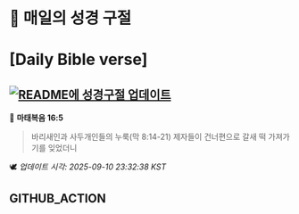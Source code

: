 # 🙏 매일의 성경 구절
# [Daily Bible verse]
## [![README에 성경구절 업데이트](https://github.com/DONGSUKA/first_test/actions/workflows/update-readme-bible.yml/badge.svg)](https://github.com/DONGSUKA/first_test/actions/workflows/update-readme-bible.yml)
<!-- START_BIBLE_VERSE -->
📖 **마태복음 16:5**
> 바리새인과 사두개인들의 누룩(막 8:14-21) 제자들이 건너편으로 갈새 떡 가져가기를 잊었더니

🕊️ _업데이트 시각: 2025-09-10 23:32:38 KST_
  <!-- END_BIBLE_VERSE -->
## GITHUB_ACTION
